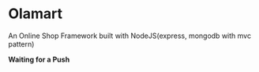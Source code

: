 # Olamart

An Online Shop Framework built with NodeJS(express, mongodb with mvc pattern)

**Waiting for a Push**
